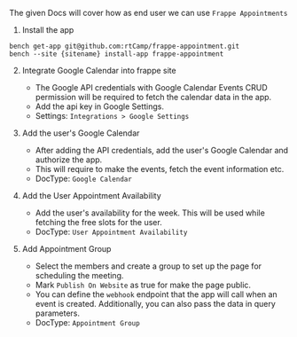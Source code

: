The given Docs will cover how as end user we can use `Frappe Appointments`

1. Install the app

```
bench get-app git@github.com:rtCamp/frappe-appointment.git
bench --site {sitename} install-app frappe-appointment
```

2. Integrate Google Calendar into frappe site

    - The Google API credentials with Google Calendar Events CRUD permission will be required to fetch the calendar data in the app.
    - Add the api key in Google Settings.
    - Settings: `Integrations > Google Settings`
    
3. Add the user's Google Calendar

    - After adding the API credentials, add the user's Google Calendar and authorize the app. 
    - This will require to make the events, fetch the event information etc.
    - DocType: `Google Calendar`


4. Add the User Appointment Availability

    - Add the user's availability for the week. This will be used while fetching the free slots for the user.
    - DocType: `User Appointment Availability`

5. Add Appointment Group

    - Select the members and create a group to set up the page for scheduling the meeting.
    - Mark `Publish On Website` as true for make the page public.
    - You can define the `webhook` endpoint that the app will call when an event is created. Additionally, you can also pass the data in query parameters.
    - DocType: `Appointment Group`

